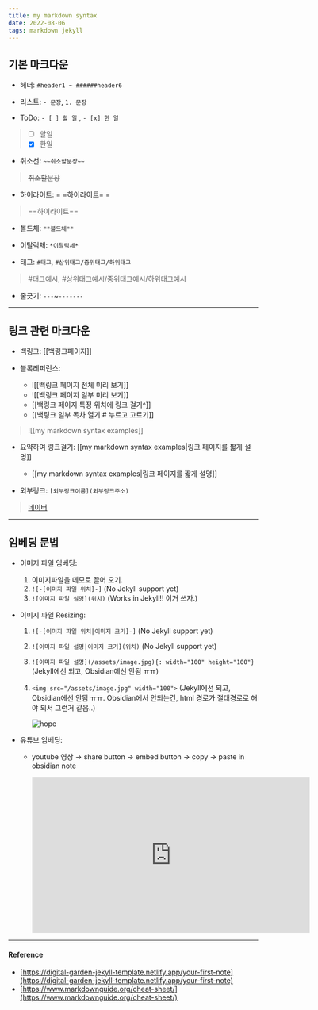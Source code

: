 ```yaml
---
title: my markdown syntax
date: 2022-08-06
tags: markdown jekyll
---
```


## 기본 마크다운
- 헤더: `#header1 ~ ######header6`

- 리스트: `- 문장`, `1. 문장`

- ToDo: `- [ ] 할 일` , `- [x] 한 일`
> - [ ]  할일
> - [x]  한일

- 취소선: `~~취소할문장~~` 
> ~~취소할문장~~

- 하이라이트: = =하이라이트= =
> ==하이라이트==

- 볼드체: `**볼드체**`

- 이탈릭체: `*이탈릭체*`

- 태그: `#태그`, `#상위태그/중위태그/하위태그`
> #태그예시, #상위태그예시/중위태그예시/하위태그예시

- 줄긋기: `---`~`-------`

----------

## 링크 관련 마크다운

- 백링크: \[\[백링크페이지\]\]

- 블록레퍼런스: 
	- \!\[\[백링크 페이지 전체 미리 보기\]\]
	- \!\[\[백링크 페이지 일부 미리 보기\]\]
	- \[\[백링크 페이지 특정 위치에 링크 걸기\^\]\]
	- \[\[백링크 일부 목차 열기 \# 누르고 고르기\]\]

> ![[my markdown syntax examples]]

- 요약하여 링크걸기: \[\[my markdown syntax examples\|링크 페이지를 짧게 설명\]\]
	- [[my markdown syntax examples|링크 페이지를 짧게 설명]]

- 외부링크: `[외부링크이름](외부링크주소)`
> [네이버](https://naver.com)

---

## 임베딩 문법
- 이미지 파일 임베딩: 
	1. 이미지파일을 메모로 끌어 오기. 
	2. `![-[이미지 파일 위치]-]` (No Jekyll support yet)
	3. `![이미지 파일 설명](위치)` (Works in Jekyll!! 이거 쓰자.)

- 이미지 파일 Resizing:
	1. `![-[이미지 파일 위치|이미지 크기]-]` (No Jekyll support yet)
	2. `![이미지 파일 설명|이미지 크기](위치)` (No Jekyll support yet)
	3. `![이미지 파일 설명](/assets/image.jpg){: width="100" height="100"}` (Jekyll에선 되고, Obsidian에선 안됨 ㅠㅠ)
	4. `<img src="/assets/image.jpg" width="100">` (Jekyll에선 되고, Obsidian에선 안됨 ㅠㅠ. Obsidian에서 안되는건, html 경로가 절대경로로 해야 되서 그런거 같음..)


		![hope](../assets/image.jpg)

- 유튜브 임베딩:
	- youtube 영상 $\rightarrow$ share button  $\rightarrow$ embed button  $\rightarrow$ copy  $\rightarrow$ paste in obsidian note 


		<iframe width="560" height="315" src="https://www.youtube.com/embed/EdHGrnuCEo4" title="YouTube video player" frameborder="0" allow="accelerometer; autoplay; clipboard-write; encrypted-media; gyroscope; picture-in-picture" allowfullscreen></iframe>


---
#### Reference
- [https://digital-garden-jekyll-template.netlify.app/your-first-note](https://digital-garden-jekyll-template.netlify.app/your-first-note)
- [https://www.markdownguide.org/cheat-sheet/](https://www.markdownguide.org/cheat-sheet/)
